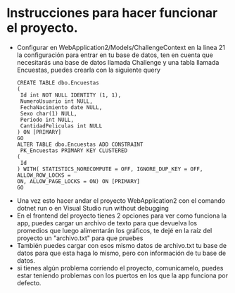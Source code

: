 <h1>Instrucciones para hacer funcionar el proyecto.</h1>
<ul>
<li>Configurar en WebApplication2/Models/ChallengeContext en la linea 21 la configuración para entrar en tu base de datos, ten en cuenta que necesitarás una base de datos llamada Challenge y una tabla llamada  Encuestas, puedes crearla con la siguiente query</li>

```
CREATE TABLE dbo.Encuestas 
(
 Id int NOT NULL IDENTITY (1, 1),
 NumeroUsuario int NULL,
 FechaNacimiento date NULL,
 Sexo char(1) NULL,
 Periodo int NULL,
 CantidadPeliculas int NULL
) ON [PRIMARY] 
GO
ALTER TABLE dbo.Encuestas ADD CONSTRAINT
 PK_Encuestas PRIMARY KEY CLUSTERED 
(
 Id 
) WITH( STATISTICS_NORECOMPUTE = OFF, IGNORE_DUP_KEY = OFF, ALLOW_ROW_LOCKS =
ON, ALLOW_PAGE_LOCKS = ON) ON [PRIMARY] 
GO
```
<li>Una vez esto hacer andar el proyecto WebApplication2 con el comando dotnet run o en Visual Studio run without debugging</li>
<li>En el frontend del proyecto tienes 2 opciones para ver como funciona la app, puedes cargar un archivo de texto para que devuelva los promedios que luego alimentarán los gráficos, te dejé en la raíz del proyecto un "archivo.txt" para que pruebes</li>
<li> También puedes cargar con esos mismo datos de archivo.txt tu base de datos para que esta haga lo mismo, pero con información de tu base de datos.</li>
<li> si tienes algún problema corriendo el proyecto, comunicamelo, puedes estar teniendo problemas con los puertos en los que la app funciona por defecto.</li>
</ul>
